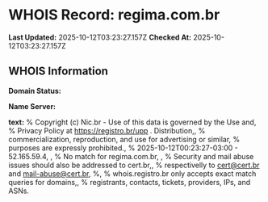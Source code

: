 # WHOIS Record: regima.com.br

**Last Updated:** 2025-10-12T03:23:27.157Z
**Checked At:** 2025-10-12T03:23:27.157Z

## WHOIS Information

**Domain Status:** 

**Name Server:** 

**text:** % Copyright (c) Nic.br - Use of this data is governed by the Use and, % Privacy Policy at https://registro.br/upp . Distribution,, % commercialization, reproduction, and use for advertising or similar, % purposes are expressly prohibited., % 2025-10-12T00:23:27-03:00 - 52.165.59.4, , % No match for regima.com.br, , % Security and mail abuse issues should also be addressed to cert.br,, % respectivelly to cert@cert.br and mail-abuse@cert.br, %, % whois.registro.br only accepts exact match queries for domains,, % registrants, contacts, tickets, providers, IPs, and ASNs.


